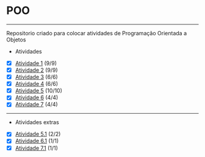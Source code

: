 # POO
***
Repositorio criado para colocar atividades de Programação Orientada a Objetos
* Atividades
- [x] [Atividade 1](atividades/src/atv1) (9/9)
- [x] [Atividade 2](atividades/src/atv2) (9/9)
- [x] [Atividade 3](atividades/src/atv3) (6/6)
- [x] [Atividade 4](atividades/src/atv4) (6/6)
- [x] [Atividade 5](atividades/src/atv5) (10/10)
- [x] [Atividade 6](atividades/src/atv6) (4/4)
- [x] [Atividade 7](atividades/src/atv7) (4/4)
***
* Atividades extras
- [x] [Atividade 5.1](atividades/src/atv5_1) (2/2)
- [x] [Atividade 6.1](atividades/src/atv6_1) (1/1)
- [x] [Atividade 7.1](atividades/src/atv7_1) (1/1)
